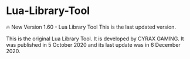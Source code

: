 # Lua-Library-Tool
🔥 New Version 1.60 - Lua Library Tool This is the last updated version.

This is the original Lua Library Tool. It is developed by CYRAX GAMING. It was published in 5 October 2020 and its last update was in 6 December 2020.
